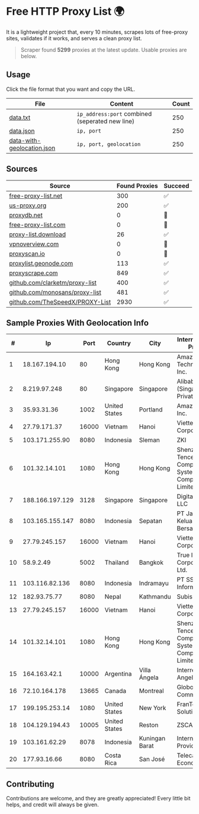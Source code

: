 
# Free HTTP Proxy List 🌍

It is a lightweight project that, every 10 minutes, scrapes lots of free-proxy sites, validates if it works, and serves a clean proxy list.


> Scraper found **5299** proxies at the latest update. Usable proxies are below.

## Usage

Click the file format that you want and copy the URL.


|File|Content|Count|
|----|-------|-----|
|[data.txt](https://raw.githubusercontent.com/themiralay/Proxy-List-World/master/data.txt)|`ip_address:port` combined (seperated new line)|250|
|[data.json](https://raw.githubusercontent.com/themiralay/Proxy-List-World/master/data.json)|`ip, port`|250|
|[data-with-geolocation.json](https://raw.githubusercontent.com/themiralay/Proxy-List-World/master/data-with-geolocation.json)|`ip, port, geolocation`|250|

## Sources

|Source|Found Proxies|Succeed|
|------|-------------|-------|
|[free-proxy-list.net](https://free-proxy-list.net)|300|✅|
|[us-proxy.org](https://www.us-proxy.org)|200|✅|
|[proxydb.net](http://proxydb.net)|0|🚫|
|[free-proxy-list.com](https://free-proxy-list.com/?page=&port=&type%5B%5D=http&type%5B%5D=https&up_time=0&search=Search)|0|🚫|
|[proxy-list.download](https://www.proxy-list.download/HTTP)|26|✅|
|[vpnoverview.com](https://vpnoverview.com/privacy/anonymous-browsing/free-proxy-servers)|0|🚫|
|[proxyscan.io](https://www.proxyscan.io)|0|🚫|
|[proxylist.geonode.com](https://proxylist.geonode.com/api/proxy-list?limit=300&page=1&sort_by=lastChecked&sort_type=desc&protocols=http,https)|113|✅|
|[proxyscrape.com](https://api.proxyscrape.com/v2/?request=displayproxies&protocol=http&timeout=10000&country=all&ssl=all&anonymity=all)|849|✅|
|[github.com/clarketm/proxy-list](https://raw.githubusercontent.com/clarketm/proxy-list/master/proxy-list-raw.txt)|400|✅|
|[github.com/monosans/proxy-list](https://raw.githubusercontent.com/monosans/proxy-list/main/proxies/http.txt)|481|✅|
|[github.com/TheSpeedX/PROXY-List](https://raw.githubusercontent.com/TheSpeedX/PROXY-List/master/http.txt)|2930|✅|


## Sample Proxies With Geolocation Info

|#|Ip|Port|Country|City|Internet Service Provider|
|-|--|----|-------|----|-------------------------|
|1|18.167.194.10|80|Hong Kong|Hong Kong|Amazon Technologies Inc.|
|2|8.219.97.248|80|Singapore|Singapore|Alibaba Cloud (Singapore) Private Limited|
|3|35.93.31.36|1002|United States|Portland|Amazon.com, Inc.|
|4|27.79.171.37|16000|Vietnam|Hanoi|Viettel Corporation|
|5|103.171.255.90|8080|Indonesia|Sleman|ZKI|
|6|101.32.14.101|1080|Hong Kong|Hong Kong|Shenzhen Tencent Computer Systems Company Limited|
|7|188.166.197.129|3128|Singapore|Singapore|DigitalOcean, LLC|
|8|103.165.155.147|8080|Indonesia|Sepatan|PT Jaringan Keluarga Bersama|
|9|27.79.245.157|16000|Vietnam|Hanoi|Viettel Corporation|
|10|58.9.2.49|5002|Thailand|Bangkok|True Internet Corporation CO. Ltd.|
|11|103.116.82.136|8080|Indonesia|Indramayu|PT SSR Digital Informatika|
|12|182.93.75.77|8080|Nepal|Kathmandu|Subisu Cablenet|
|13|27.79.245.157|16000|Vietnam|Hanoi|Viettel Corporation|
|14|101.32.14.101|1080|Hong Kong|Hong Kong|Shenzhen Tencent Computer Systems Company Limited|
|15|164.163.42.1|10000|Argentina|Villa Ángela|Interret Villa Angela SRL|
|16|72.10.164.178|13665|Canada|Montreal|GloboTech Communications|
|17|199.195.253.14|1080|United States|New York|FranTech Solutions|
|18|104.129.194.43|10005|United States|Reston|ZSCALER, INC.|
|19|103.161.62.29|8078|Indonesia|Kuningan Barat|Internet Service Provider|
|20|177.93.16.66|8080|Costa Rica|San José|Telecable Economico S.A|



## Contributing

Contributions are welcome, and they are greatly appreciated! Every
little bit helps, and credit will always be given.

